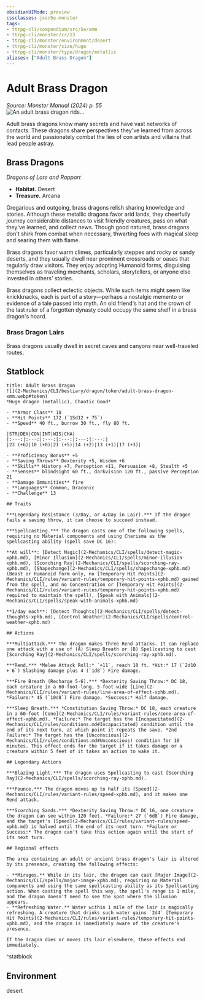 ```yaml
---
obsidianUIMode: preview
cssclasses: json5e-monster
tags:
- ttrpg-cli/compendium/src/5e/xmm
- ttrpg-cli/monster/cr/13
- ttrpg-cli/monster/environment/desert
- ttrpg-cli/monster/size/huge
- ttrpg-cli/monster/type/dragon/metallic
aliases: ["Adult Brass Dragon"]
---
```

# Adult Brass Dragon
*Source: Monster Manual (2024) p. 55*  
![An adult brass dragon rids...](2-Mechanics/CLI/bestiary/dragon/img/brass-dragon.webp#right "An adult brass dragon rids its new lair of unwelcome undead")

Adult brass dragons know many secrets and have vast networks of contacts. These dragons share perspectives they've learned from across the world and passionately combat the lies of con artists and villains that lead people astray.

## Brass Dragons

*Dragons of Lore and Rapport*

- **Habitat.** Desert  
- **Treasure.** Arcana  

Gregarious and outgoing, brass dragons relish sharing knowledge and stories. Although these metallic dragons favor arid lands, they cheerfully journey considerable distances to visit friendly creatures, pass on what they've learned, and collect news. Though good natured, brass dragons don't shirk from combat when necessary, thwarting foes with magical sleep and searing them with flame.

Brass dragons favor warm climes, particularly steppes and rocky or sandy deserts, and they usually dwell near prominent crossroads or oases that regularly draw visitors. They enjoy adopting Humanoid forms, disguising themselves as traveling merchants, scholars, storytellers, or anyone else invested in others' stories.

Brass dragons collect eclectic objects. While such items might seem like knickknacks, each is part of a story—perhaps a nostalgic memento or evidence of a tale passed into myth. An old friend's hat and the crown of the last ruler of a forgotten dynasty could occupy the same shelf in a brass dragon's hoard.

### Brass Dragon Lairs

Brass dragons usually dwell in secret caves and canyons near well-traveled routes.

## Statblock

```ad-statblock
title: Adult Brass Dragon
![](2-Mechanics/CLI/bestiary/dragon/token/adult-brass-dragon-xmm.webp#token)
*Huge dragon (metallic), Chaotic Good*

- **Armor Class** 18 
- **Hit Points** 172 (`15d12 + 75`) 
- **Speed** 40 ft., burrow 30 ft., fly 80 ft.

|STR|DEX|CON|INT|WIS|CHA|
|:---:|:---:|:---:|:---:|:---:|:---:|
|23 (+6)|10 (+0)|21 (+5)|14 (+2)|13 (+1)|17 (+3)|

- **Proficiency Bonus** +5
- **Saving Throws** Dexterity +5, Wisdom +6
- **Skills** History +7, Perception +11, Persuasion +8, Stealth +5
- **Senses** blindsight 60 ft., darkvision 120 ft., passive Perception 21
- **Damage Immunities** fire
- **Languages** Common, Draconic
- **Challenge** 13

## Traits

***Legendary Resistance (3/Day, or 4/Day in Lair).*** If the dragon fails a saving throw, it can choose to succeed instead.

***Spellcasting.*** The dragon casts one of the following spells, requiring no Material components and using Charisma as the spellcasting ability (spell save DC 16):

**At will**: [Detect Magic](2-Mechanics/CLI/spells/detect-magic-xphb.md), [Minor Illusion](2-Mechanics/CLI/spells/minor-illusion-xphb.md), [Scorching Ray](2-Mechanics/CLI/spells/scorching-ray-xphb.md), [Shapechange](2-Mechanics/CLI/spells/shapechange-xphb.md) (Beast or Humanoid form only, no [Temporary Hit Points](2-Mechanics/CLI/rules/variant-rules/temporary-hit-points-xphb.md) gained from the spell, and no Concentration or [Temporary Hit Points](2-Mechanics/CLI/rules/variant-rules/temporary-hit-points-xphb.md) required to maintain the spell), [Speak with Animals](2-Mechanics/CLI/spells/speak-with-animals-xphb.md)

**1/day each**: [Detect Thoughts](2-Mechanics/CLI/spells/detect-thoughts-xphb.md), [Control Weather](2-Mechanics/CLI/spells/control-weather-xphb.md)

## Actions

***Multiattack.*** The dragon makes three Rend attacks. It can replace one attack with a use of (A) Sleep Breath or (B) Spellcasting to cast [Scorching Ray](2-Mechanics/CLI/spells/scorching-ray-xphb.md).

***Rend.*** *Melee Attack Roll:* `+11`, reach 10 ft. *Hit:* 17 (`2d10 + 6`) Slashing damage plus 4 (`1d8`) Fire damage.

***Fire Breath (Recharge 5-6).*** *Dexterity Saving Throw:* DC 18, each creature in a 60-foot-long, 5-foot-wide [Line](2-Mechanics/CLI/rules/variant-rules/line-area-of-effect-xphb.md). *Failure:* 45 (`10d8`) Fire damage. *Success:* Half damage.

***Sleep Breath.*** *Constitution Saving Throw:* DC 18, each creature in a 60-foot [Cone](2-Mechanics/CLI/rules/variant-rules/cone-area-of-effect-xphb.md). *Failure:* The target has the [Incapacitated](2-Mechanics/CLI/rules/conditions.md#Incapacitated) condition until the end of its next turn, at which point it repeats the save. *2nd Failure:* The target has the [Unconscious](2-Mechanics/CLI/rules/conditions.md#Unconscious) condition for 10 minutes. This effect ends for the target if it takes damage or a creature within 5 feet of it takes an action to wake it.

## Legendary Actions

***Blazing Light.*** The dragon uses Spellcasting to cast [Scorching Ray](2-Mechanics/CLI/spells/scorching-ray-xphb.md).

***Pounce.*** The dragon moves up to half its [Speed](2-Mechanics/CLI/rules/variant-rules/speed-xphb.md), and it makes one Rend attack.

***Scorching Sands.*** *Dexterity Saving Throw:* DC 16, one creature the dragon can see within 120 feet. *Failure:* 27 (`6d8`) Fire damage, and the target's [Speed](2-Mechanics/CLI/rules/variant-rules/speed-xphb.md) is halved until the end of its next turn. *Failure or Success:* The dragon can't take this action again until the start of its next turn.

## Regional effects

The area containing an adult or ancient brass dragon's lair is altered by its presence, creating the following effects:

- **Mirages.** While in its lair, the dragon can cast [Major Image](2-Mechanics/CLI/spells/major-image-xphb.md), requiring no Material components and using the same spellcasting ability as its Spellcasting action. When casting the spell this way, the spell's range is 1 mile, and the dragon doesn't need to see the spot where the illusion appears.  
- **Refreshing Water.** Water within 1 mile of the lair is magically refreshing. A creature that drinks such water gains `2d4` [Temporary Hit Points](2-Mechanics/CLI/rules/variant-rules/temporary-hit-points-xphb.md), and the dragon is immediately aware of the creature's presence.  

If the dragon dies or moves its lair elsewhere, these effects end immediately.
```
^statblock

## Environment

desert